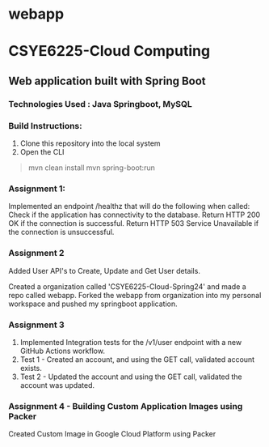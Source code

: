 # webapp
# CSYE6225-Cloud Computing

## Web application built with Spring Boot

### Technologies Used : Java Springboot, MySQL

### Build Instructions: 
1. Clone this repository into the local system 
2. Open the CLI 
> mvn clean install mvn spring-boot:run


### Assignment 1:
Implemented an endpoint /healthz that will do the following when called:
Check if the application has connectivity to the database.
Return HTTP 200 OK if the connection is successful.
Return HTTP 503 Service Unavailable if the connection is unsuccessful.


### Assignment 2

Added User API's to Create, Update and Get User details.

Created a organization called 'CSYE6225-Cloud-Spring24' and made a repo called webapp. Forked the webapp from organization into my personal workspace and pushed my springboot application.

### Assignment 3

1. Implemented Integration tests for the /v1/user endpoint with a new GitHub Actions workflow. 
2. Test 1 - Created an account, and using the GET call, validated account exists.
3. Test 2 - Updated the account and using the GET call, validated the account was updated.

### Assignment 4 - Building Custom Application Images using Packer

Created Custom Image in Google Cloud Platform using Packer
